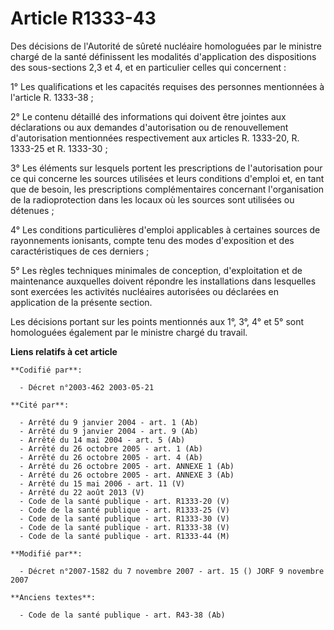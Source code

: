 # Article R1333-43

Des décisions de l'Autorité de sûreté nucléaire homologuées par le ministre chargé de la santé définissent les modalités
d'application des dispositions des sous-sections 2,3 et 4, et en particulier celles qui concernent : 

1° Les qualifications et les capacités requises des personnes mentionnées à l'article R. 1333-38 ; 

2° Le contenu détaillé des informations qui doivent être jointes aux déclarations ou aux demandes d'autorisation ou de
renouvellement d'autorisation mentionnées respectivement aux articles R. 1333-20, R. 1333-25 et R. 1333-30 ; 

3° Les éléments sur lesquels portent les prescriptions de l'autorisation pour ce qui concerne les sources utilisées et leurs
conditions d'emploi et, en tant que de besoin, les prescriptions complémentaires concernant l'organisation de la
radioprotection dans les locaux où les sources sont utilisées ou détenues ; 

4° Les conditions particulières d'emploi applicables à certaines sources de rayonnements ionisants, compte tenu des modes
d'exposition et des caractéristiques de ces derniers ; 

5° Les règles techniques minimales de conception, d'exploitation et de maintenance auxquelles doivent répondre les
installations dans lesquelles sont exercées les activités nucléaires autorisées ou déclarées en application de la présente
section. 

Les décisions portant sur les points mentionnés aux 1°, 3°, 4° et 5° sont homologuées également par le ministre chargé du
travail.

**Liens relatifs à cet article**

	**Codifié par**:

	  - Décret n°2003-462 2003-05-21

	**Cité par**:

	  - Arrêté du 9 janvier 2004 - art. 1 (Ab)
	  - Arrêté du 9 janvier 2004 - art. 9 (Ab)
	  - Arrêté du 14 mai 2004 - art. 5 (Ab)
	  - Arrêté du 26 octobre 2005 - art. 1 (Ab)
	  - Arrêté du 26 octobre 2005 - art. 4 (Ab)
	  - Arrêté du 26 octobre 2005 - art. ANNEXE 1 (Ab)
	  - Arrêté du 26 octobre 2005 - art. ANNEXE 3 (Ab)
	  - Arrêté du 15 mai 2006 - art. 11 (V)
	  - Arrêté du 22 août 2013 (V)
	  - Code de la santé publique - art. R1333-20 (V)
	  - Code de la santé publique - art. R1333-25 (V)
	  - Code de la santé publique - art. R1333-30 (V)
	  - Code de la santé publique - art. R1333-38 (V)
	  - Code de la santé publique - art. R1333-44 (M)

	**Modifié par**:

	  - Décret n°2007-1582 du 7 novembre 2007 - art. 15 () JORF 9 novembre 2007

	**Anciens textes**:

	  - Code de la santé publique - art. R43-38 (Ab)
